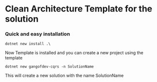 # Clean Architecture Template for the solution

### Quick and easy installation


 ```dotnet new install .\ ```

 Now Template is installed and you can create a new project using the template

 ``` dotnet new gangofdev-cqrs -n SolutionName ```

 This will create a new solution with the name SolutionName

